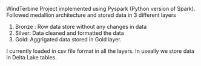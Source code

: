 WindTerbine Project implemented using Pyspark (Python version of Spark).
Followed medallion architecture and stored data in 3 different layers
 1. Bronze : Row data store without any changes in data
 2. Silver: Data cleaned and formatted the data
 3. Gold: Aggrigated data stored in Gold layer.

I currently loaded in csv file format in all the layers. In useally we store data in Delta Lake tables.
